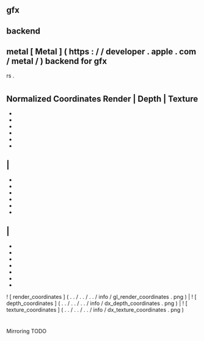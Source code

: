 #
gfx
-
backend
-
metal
[
Metal
]
(
https
:
/
/
developer
.
apple
.
com
/
metal
/
)
backend
for
gfx
-
rs
.
#
#
Normalized
Coordinates
Render
|
Depth
|
Texture
-
-
-
-
-
-
-
|
-
-
-
-
-
-
-
|
-
-
-
-
-
-
-
-
!
[
render_coordinates
]
(
.
.
/
.
.
/
.
.
/
info
/
gl_render_coordinates
.
png
)
|
!
[
depth_coordinates
]
(
.
.
/
.
.
/
.
.
/
info
/
dx_depth_coordinates
.
png
)
|
!
[
texture_coordinates
]
(
.
.
/
.
.
/
.
.
/
info
/
dx_texture_coordinates
.
png
)
#
#
Mirroring
TODO
